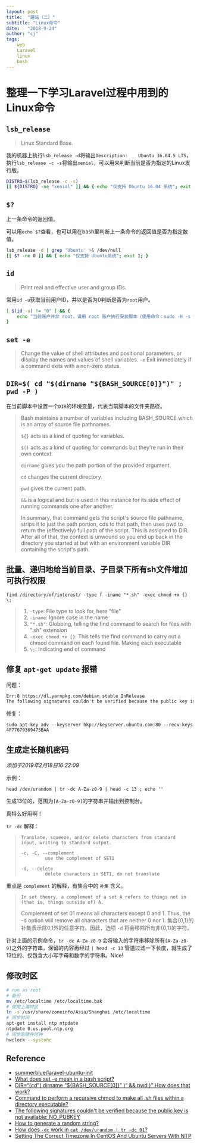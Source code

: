 ```yaml
---
layout: post
title:  "建站（二）"
subtitle: "Linux命令"
date:   "2018-9-24" 
author: "cj"
tags:
    web
    Laravel
    linux
    bash
---
```



# 整理一下学习Laravel过程中用到的Linux命令

## `lsb_release`

> Linux Standard Base.

我的机器上执行`lsb_release -d`将输出`Description:    Ubuntu 16.04.5 LTS`，执行`lsb_release -c -s`将输出`xenial`，可以用来判断当前是否为指定的Linux发行版。

```bash
DISTRO=$(lsb_release -c -s)
[[ ${DISTRO} -ne "xenial" ]] && { echo "仅支持 Ubuntu 16.04 系统"; exit 1; }
```

## `$?`

上一条命令的返回值。

可以用`echo $?`查看，也可以用在bash里判断上一条命令的返回值是否为指定数值。

```bash
lsb_release -d | grep 'Ubuntu' >& /dev/null
[[ $? -ne 0 ]] && { echo "仅支持 Ubuntu系统"; exit 1; }
```

## `id`

> Print real and effective user and group IDs.

常用`id -u`获取当前用户ID，并以是否为0判断是否为`root`用户。

```bash
[ $(id -u) != "0" ] && {
    echo "当前账户并非 root，请用 root 账户执行安装脚本（使用命令：sudo -H -s 切换为 root）"
}
```

## `set -e`

 > Change the value of shell attributes and positional parameters, or display the names and values of shell variables.
 > `-e`  Exit immediately if a command exits with a non-zero status.

## `DIR=$( cd "$(dirname "${BASH_SOURCE[0]}")" ; pwd -P )`

在当前脚本中设置一个`DIR`的环境变量，代表当前脚本的文件夹路径。

> Bash maintains a number of variables including BASH_SOURCE which is an array of source file pathnames.
>
> `${}` acts as a kind of quoting for variables.
>
> `$()` acts as a kind of quoting for commands but they're run in their own context.
>
> `dirname` gives you the path portion of the provided argument.
>
> `cd` changes the current directory.
>
> `pwd` gives the current path.
>
> `&&` is a logical and but is used in this instance for its side effect of running commands one after another.
>
> In summary, that command gets the script's source file pathname, strips it to just the path portion, cds to that path, then uses pwd to return the (effectively) full path of the script. This is assigned to DIR. After all of that, the context is unwound so you end up back in the directory you started at but with an environment variable DIR containing the script's path.

## 批量、递归地给当前目录、子目录下所有sh文件增加可执行权限

`find /directory/of/interest/ -type f -iname "*.sh" -exec chmod +x {} \;`

>
>1. `-type`: File type to look for, here "file"
>2. `-iname`: Ignore case in the name
>3. `"*.sh"`: Globbing, telling the find command to search for files with ".sh" extension
>4. `-exec chmod +x {}`: This tells the find command to carry out a chmod command on each found file. Making each executable
>5. `\;`: Indicating end of command

## 修复 `apt-get update` 报错

问题：

```txt
Err:8 https://dl.yarnpkg.com/debian stable InRelease
The following signatures couldn't be verified because the public key is not available: NO_PUBKEY 4F77679369475BAA
```

修复：

`sudo apt-key adv --keyserver hkp://keyserver.ubuntu.com:80 --recv-keys 4F77679369475BAA`

## 生成定长随机密码

*添加于2019年2月18日16:22:09*

示例：

`head /dev/urandom | tr -dc A-Za-z0-9 | head -c 13 ; echo ''`

生成13位的，范围为`[A-Za-z0-9]`的字符串并输出到控制台。

真特么好用啊！

`tr -dc` 解释：
>```
>Translate, squeeze, and/or delete characters from standard input, writing to standard output.
>
>-c, -C, --complement
>          use the complement of SET1
>
>-d, --delete
>          delete characters in SET1, do not translate
>```

重点是 `complement` 的解释，有集合中的 `补集` 含义。

>`In set theory, a complement of a set A refers to things not in (that is, things outside of) A.`
>
>Complement of set 01 means all characters except 0 and 1. Thus, the -d option will remove all characters that are neither 0 nor 1.
>集合{0,1}的补集表示除0,1外的任意字符。因此，选项 `-d` 将会移除所有非{0,1}的字符。

针对上面的示例命令，`tr -dc A-Za-z0-9` 会将输入的字符串移除所有`[A-Za-z0-9]`之外的字符串，保留的内容再经过 `| head -c 13` 管道过滤一下长度，就生成了13位的、仅包含大小写字母和数字的字符串。Nice!


## 修改时区

```bash
# run as root
# 备份
mv /etc/localtime /etc/localtime.bak
# 使用上海时区
ln -s /usr/share/zoneinfo/Asia/Shanghai /etc/localtime
# 同步时间
apt-get install ntp ntpdate
ntpdate 0.us.pool.ntp.org
# 同步到硬件时钟
hwclock --systohc
```




## Reference

- [summerblue/laravel-ubuntu-init](https://github.com/summerblue/laravel-ubuntu-init)
- [What does set -e mean in a bash script?](https://stackoverflow.com/questions/19622198/what-does-set-e-mean-in-a-bash-script)
- [DIR=“$( cd ”$( dirname “${BASH_SOURCE[0]}” )“ && pwd )” How does that work?](https://stackoverflow.com/questions/39340169/dir-cd-dirname-bash-source0-pwd-how-does-that-work)
- [Command to perform a recursive chmod to make all .sh files within a directory executable?](https://askubuntu.com/questions/889344/command-to-perform-a-recursive-chmod-to-make-all-sh-files-within-a-directory-ex)
- [The following signatures couldn't be verified because the public key is not available: NO_PUBKEY](https://askubuntu.com/questions/943539/the-following-signatures-couldnt-be-verified-because-the-public-key-is-not-avai)
- [How to generate a random string?](https://unix.stackexchange.com/questions/230673/how-to-generate-a-random-string)
- [How does `-dc` work in `cat /dev/urandom | tr -dc 01`?](https://unix.stackexchange.com/questions/188393/how-does-dc-work-in-cat-dev-urandom-tr-dc-01)
- [Setting The Correct Timezone In CentOS And Ubuntu Servers With NTP](https://www.liberiangeek.net/2013/02/setting-the-correct-timezone-in-centos-and-ubuntu-servers-with-ntp/)